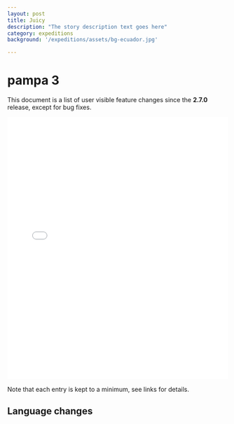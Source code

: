 ```yaml
---
layout: post
title: Juicy
description: "The story description text goes here"
category: expeditions
background: '/expeditions/assets/bg-ecuador.jpg'

---
```


# pampa 3

This document is a list of user visible feature changes
since the **2.7.0** release, except for bug fixes.

<iframe src="../assets/maps/Sarracenia_flava.html" height="600px" width="100%" style="border:none;"></iframe>


Note that each entry is kept to a minimum, see links for details.

## Language changes
